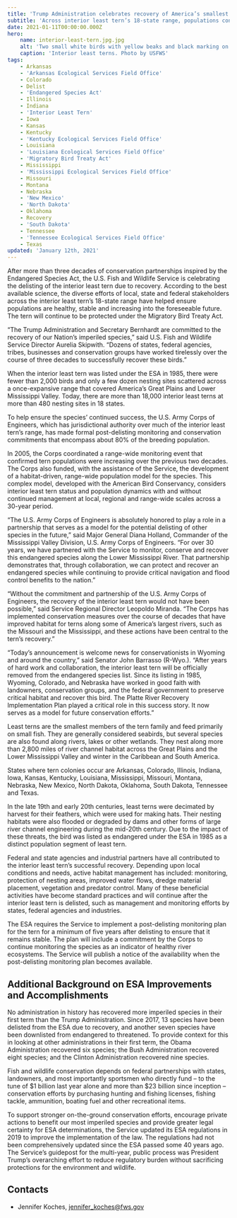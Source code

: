 ```yaml
---
title: 'Trump Administration celebrates recovery of America’s smallest tern'
subtitle: 'Across interior least tern’s 18-state range, populations continue to grow and flourish'
date: 2021-01-11T00:00:00.000Z
hero:
    name: interior-least-tern.jpg.jpg
    alt: 'Two small white birds with yellow beaks and black marking on head on the beach'
    caption: 'Interior least terns. Photo by USFWS'
tags:
    - Arkansas
    - 'Arkansas Ecological Services Field Office'
    - Colorado
    - Delist
    - 'Endangered Species Act'
    - Illinois
    - Indiana
    - 'Interior Least Tern'
    - Iowa
    - Kansas
    - Kentucky
    - 'Kentucky Ecological Services Field Office'
    - Louisiana
    - 'Louisiana Ecological Services Field Office'
    - 'Migratory Bird Treaty Act'
    - Mississippi
    - 'Mississippi Ecological Services Field Office'
    - Missouri
    - Montana
    - Nebraska
    - 'New Mexico'
    - 'North Dakota'
    - Oklahoma
    - Recovery
    - 'South Dakota'
    - Tennessee
    - 'Tennessee Ecological Services Field Office'
    - Texas
updated: 'January 12th, 2021'
---
```


After more than three decades of conservation partnerships inspired by the Endangered Species Act, the U.S. Fish and Wildlife Service is celebrating the delisting of the interior least tern due to recovery. According to the best available science, the diverse efforts of local, state and federal stakeholders across the interior least tern’s 18-state range have helped ensure populations are healthy, stable and increasing into the foreseeable future. The tern will continue to be protected under the Migratory Bird Treaty Act.

“The Trump Administration and Secretary Bernhardt are committed to the recovery of our Nation’s imperiled species,” said U.S. Fish and Wildlife Service Director Aurelia Skipwith. “Dozens of states, federal agencies, tribes, businesses and conservation groups have worked tirelessly over the course of three decades to successfully recover these birds.”

When the interior least tern was listed under the ESA in 1985, there were fewer than 2,000 birds and only a few dozen nesting sites scattered across a once-expansive range that covered America’s Great Plains and Lower Mississippi Valley. Today, there are more than 18,000 interior least terns at more than 480 nesting sites in 18 states. 

To help ensure the species’ continued success, the U.S. Army Corps of Engineers, which has jurisdictional authority over much of the interior least tern’s range, has made formal post-delisting monitoring and conservation commitments that encompass about 80% of the breeding population.

In 2005, the Corps coordinated a range-wide monitoring event that confirmed tern populations were increasing over the previous two decades. The Corps also funded, with the assistance of the Service, the development of a habitat-driven, range-wide population model for the species. This complex model, developed with the American Bird Conservancy, considers interior least tern status and population dynamics with and without continued management at local, regional and range-wide scales across a 30-year period. 

“The U.S. Army Corps of Engineers is absolutely honored to play a role in a partnership that serves as a model for the potential delisting of other species in the future,” said Major General Diana Holland, Commander of the Mississippi Valley Division, U.S. Army Corps of Engineers. “For over 30 years, we have partnered with the Service to monitor, conserve and recover this endangered species along the Lower Mississippi River. That partnership demonstrates that, through collaboration, we can protect and recover an endangered species while continuing to provide critical navigation and flood control benefits to the nation.”  

“Without the commitment and partnership of the U.S. Army Corps of Engineers, the recovery of the interior least tern would not have been possible,” said Service Regional Director Leopoldo Miranda. “The Corps has implemented conservation measures over the course of decades that have improved habitat for terns along some of America’s largest rivers, such as the Missouri and the Mississippi, and these actions have been central to the tern’s recovery.” 

“Today’s announcement is welcome news for conservationists in Wyoming and around the country,” said Senator John Barrasso (R-Wyo.). “After years of hard work and collaboration, the interior least tern will be officially removed from the endangered species list. Since its listing in 1985, Wyoming, Colorado, and Nebraska have worked in good faith with landowners, conservation groups, and the federal government to preserve critical habitat and recover this bird. The Platte River Recovery Implementation Plan played a critical role in this success story. It now serves as a model for future conservation efforts.”

Least terns are the smallest members of the tern family and feed primarily on small fish. They are generally considered seabirds, but several species are also found along rivers, lakes or other wetlands. They nest along more than 2,800 miles of river channel habitat across the Great Plains and the Lower Mississippi Valley and winter in the Caribbean and South America. 

States where tern colonies occur are Arkansas, Colorado, Illinois, Indiana, Iowa, Kansas, Kentucky, Louisiana, Mississippi, Missouri, Montana, Nebraska, New Mexico, North Dakota, Oklahoma, South Dakota, Tennessee and Texas.

In the late 19th and early 20th centuries, least terns were decimated by harvest for their feathers, which were used for making hats. Their nesting habitats were also flooded or degraded by dams and other forms of large river channel engineering during the mid-20th century. Due to the impact of these threats, the bird was listed as endangered under the ESA in 1985 as a distinct population segment of least tern.  

Federal and state agencies and industrial partners have all contributed to the interior least tern’s successful recovery. Depending upon local conditions and needs, active habitat management has included: monitoring, protection of nesting areas, improved water flows, dredge material placement, vegetation and predator control. Many of these beneficial activities have become standard practices and will continue after the interior least tern is delisted, such as management and monitoring efforts by states, federal agencies and industries. 

The ESA requires the Service to implement a post-delisting monitoring plan for the tern for a minimum of five years after delisting to ensure that it remains stable. The plan will include a commitment by the Corps to continue monitoring the species as an indicator of healthy river ecosystems. The Service will publish a notice of the availability when the post-delisting monitoring plan becomes available.

## Additional Background on ESA Improvements and Accomplishments

No administration in history has recovered more imperiled species in their first term than the Trump Administration. Since 2017, 13 species have been delisted from the ESA due to recovery, and another seven species have been downlisted from endangered to threatened. To provide context for this in looking at other administrations in their first term, the Obama Administration recovered six species; the Bush Administration recovered eight species; and the Clinton Administration recovered nine species. 

Fish and wildlife conservation depends on federal partnerships with states, landowners, and most importantly sportsmen who directly fund – to the tune of  $1 billion last year alone and more than $23 billion since inception – conservation efforts by purchasing hunting and fishing licenses, fishing tackle, ammunition, boating fuel and other recreational items.  

To support stronger on-the-ground conservation efforts, encourage private actions to benefit our most imperiled species and provide greater legal certainty for ESA determinations, the Service updated its ESA regulations in 2019 to improve the implementation of the law. The regulations had not been comprehensively updated since the ESA passed some 40 years ago. The Service’s guidepost for the multi-year, public process was President Trump’s overarching effort to reduce regulatory burden without sacrificing protections for the environment and wildlife.

## Contacts

- Jennifer Koches, [jennifer_koches@fws.gov](mailto:jennifer_koches@fws.gov)


